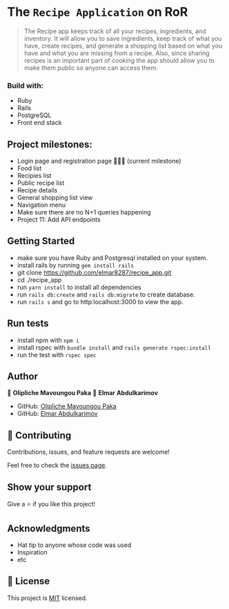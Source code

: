 # The `Recipe Application` on RoR

> The Recipe app keeps track of all your recipes, ingredients, and inventory. It will allow you to save ingredients, keep track of what you have, create recipes, and generate a shopping list based on what you have and what you are missing from a recipe. Also, since sharing recipes is an important part of cooking the app should allow you to make them public so anyone can access them.

### Build with:

- Ruby
- Rails
- PostgreSQL
- Front end stack

## Project milestones:

- Login page and registration page 🚩​🚩​🚩 (current milestone)
- Food list
- Recipies list
- Public recipe list
- Recipe details
- General shopping list view
- Navigation menu
- Make sure there are no N+1 queries happening
- Project 11: Add API endpoints

## Getting Started

- make sure you have Ruby and Postgresql installed on your system.
- install rails by running `gem install rails`
- git clone https://github.com/elmar8287/recipe_app.git
- cd ./recipe_app
- run `yarn install` to install all dependencies
- run `rails db:create` and `rails db:migrate` to create database.
- run `rails s` and go to http:localhost:3000 to view the app.

## Run tests

- install npm with `npm i`
- install rspec with `bundle install` and `rails generate rspec:install`
- run the test with `rspec spec`

## Author

👤 **Olipliche Mavoungou Paka**
👤 **Elmar Abdulkarimov**

- GitHub: [Olipliche Mavoungou Paka](https://github.com/OLIPLICHE)
- GitHub: [Elmar Abdulkarimov](https://github.com/elmar8287)

## 🤝 Contributing

Contributions, issues, and feature requests are welcome!

Feel free to check the [issues page](../../issues/).

## Show your support

Give a ⭐️ if you like this project!

## Acknowledgments

- Hat tip to anyone whose code was used
- Inspiration
- etc

## 📝 License

This project is [MIT](./MIT.md) licensed.
